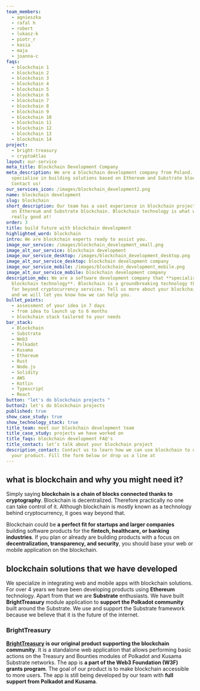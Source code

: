 ```yaml
---
team_members:
  - agnieszka
  - rafal h
  - robert
  - lukasz-k
  - piotr_r
  - kasia
  - maja
  - joanna-c
faqs:
  - blockchain 1
  - blockchain 2
  - blockchain 3
  - blockchain 4
  - blockchain 5
  - blockchain 6
  - blockchain 7
  - blockchain 8
  - blockchain 9
  - blockchain 10
  - blockchain 11
  - blockchain 12
  - blockchain 13
  - blockchain 14
project:
  - bright-treasury
  - cryptoAtlas
layout: our-service
meta_title: Blockchain Development Company
meta_description: We are a blockchain development company from Poland. We
  specialise in building solutions based on Ethereum and Substrate blockchain.
  Contact us!
our_services_icon: /images/blockchain_development2.png
name: blockchain development
slug: blockchain
short_description: Our team has a vast experience in blockchain projects based
  on Ethereum and Substrate blockchain. Blockchain technology is what we are
  really good at!
order: 3
title: build future with blockchain development
highlighted_word: blockchain
intro: We are blockchain experts ready to assist you.
image_our_service: /images/blockchain_development_small.png
image_alt_our_service: blockchain development
image_our_service_desktop: /images/blockchain_development_desktop.png
image_alt_our_service_desktop: blockchain development company
image_our_service_mobile: /images/blockchain_development_mobile.png
image_alt_our_service_mobile: blockchain development company
description_mdx: We are a software development company that **specialises in
  blockchain technology**. Blockchain is a groundbreaking technology that goes
  far beyond cryptocurrency services. Tell us more about your blockchain project
  and we will let you know how we can help you.
bullet_points:
  - assessment of your idea in 7 days
  - from idea to launch up to 6 months
  - blockchain stack tailored to your needs
bar_stack:
  - Blockchain
  - Substrate
  - Web3
  - Polkadot
  - Kusama
  - Ethereum
  - Rust
  - Node.js
  - Solidity
  - AWS
  - Kotlin
  - Typescript
  - React
button: "let's do blockchain projects "
button2: let's do blockchain projects
published: true
show_case_study: true
show_technology_stack: true
title_team: meet our blockchain development team
title_case_study: projects we have worked on
title_faqs: blockchain development FAQ's
title_contact: let’s talk about your blockchain project
description_contact: Contact us to learn how we can use blockchain to develop
  your product. Fill the form below or drop us a line at
---
```

## what is blockchain and why you might need it?

Simply saying **blockchain is a chain of blocks connected thanks to cryptography**. Blockchain is decentralized. Therefore practically no one can take control of it. Although blockchain is mostly known as a technology behind cryptocurrency, it goes way beyond that. 

Blockchain could be **a perfect fit for startups and larger companies** building software products for the **fintech, healthcare, or banking industries**. If you plan or already are building products with a focus on **decentralization, transparency, and security**, you should base your web or mobile application on the blockchain.

## blockchain solutions that we have developed

We specialize in integrating web and mobile apps with blockchain solutions. For over 4 years we have been developing products using **Ethereum** technology. Apart from that we are **Substrate** enthusiasts. We have built **BrightTreasury** module application to **support the Polkadot community** built around the Substrate. We use and support the Substrate framework because we believe that it is the future of the internet. 

### BrightTreasury

**[BrightTreasury](/projects/bright-treasury/) is our original product supporting the blockchain community**. It is a standalone web application that allows performing basic actions on the Treasury and Bounties modules of Polkadot and Kusama Substrate networks. The app is **a part of the Web3 Foundation (W3F) grants program**. The goal of our product is to make blockchain accessible to more users. The app is still being developed by our team with **full support from Polkadot and Kusama**.